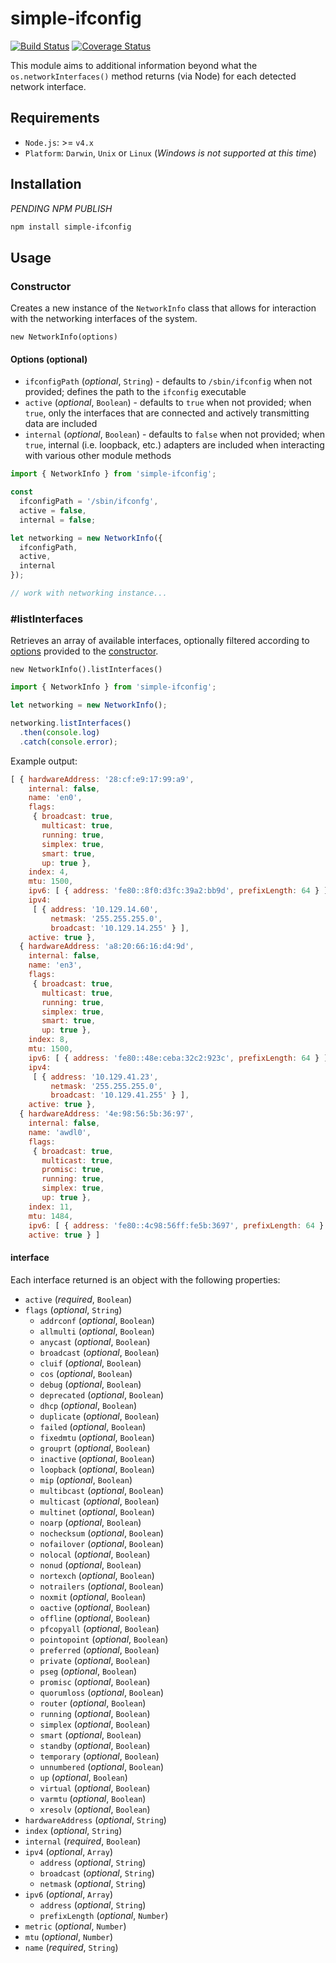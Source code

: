 # simple-ifconfig

[![Build Status](https://travis-ci.org/brozeph/simple-ifconfig.svg?branch=master)](https://travis-ci.org/brozeph/simple-ifconfig) [![Coverage Status](https://coveralls.io/repos/github/brozeph/simple-ifconfig/badge.svg?branch=master)](https://coveralls.io/github/brozeph/simple-ifconfig?branch=master)

This module aims to additional information beyond what the `os.networkInterfaces()` method returns (via Node) for each detected network interface.

## Requirements

* `Node.js`: >= `v4.x`
* `Platform`: `Darwin`, `Unix` or `Linux` (_Windows is not supported at this time_)

## Installation

_PENDING NPM PUBLISH_

```bash
npm install simple-ifconfig
```

## Usage

### Constructor

Creates a new instance of the `NetworkInfo` class that allows for interaction with the networking interfaces of the system.

`new NetworkInfo(options)`

#### Options (optional)

* `ifconfigPath` (_optional_, `String`) - defaults to `/sbin/ifconfig` when not provided; defines the path to the `ifconfig` executable
* `active` (_optional_, `Boolean`) - defaults to `true` when not provided; when `true`, only the interfaces that are connected and actively transmitting data are included
* `internal` (_optional_, `Boolean`) - defaults to `false` when not provided; when `true`, internal (i.e. loopback, etc.) adapters are included when interacting with various other module methods

```javascript
import { NetworkInfo } from 'simple-ifconfig';

const
  ifconfigPath = '/sbin/ifconfg',
  active = false,
  internal = false;

let networking = new NetworkInfo({
  ifconfigPath,
  active,
  internal
});

// work with networking instance...
```

### #listInterfaces

Retrieves an array of available interfaces, optionally filtered according to [options](#options-optional) provided to the [constructor](#constructor).

`new NetworkInfo().listInterfaces()`

```javascript
import { NetworkInfo } from 'simple-ifconfig';

let networking = new NetworkInfo();

networking.listInterfaces()
  .then(console.log)
  .catch(console.error);
```

Example output:

```javascript
[ { hardwareAddress: '28:cf:e9:17:99:a9',
    internal: false,
    name: 'en0',
    flags:
     { broadcast: true,
       multicast: true,
       running: true,
       simplex: true,
       smart: true,
       up: true },
    index: 4,
    mtu: 1500,
    ipv6: [ { address: 'fe80::8f0:d3fc:39a2:bb9d', prefixLength: 64 } ],
    ipv4:
     [ { address: '10.129.14.60',
         netmask: '255.255.255.0',
         broadcast: '10.129.14.255' } ],
    active: true },
  { hardwareAddress: 'a8:20:66:16:d4:9d',
    internal: false,
    name: 'en3',
    flags:
     { broadcast: true,
       multicast: true,
       running: true,
       simplex: true,
       smart: true,
       up: true },
    index: 8,
    mtu: 1500,
    ipv6: [ { address: 'fe80::48e:ceba:32c2:923c', prefixLength: 64 } ],
    ipv4:
     [ { address: '10.129.41.23',
         netmask: '255.255.255.0',
         broadcast: '10.129.41.255' } ],
    active: true },
  { hardwareAddress: '4e:98:56:5b:36:97',
    internal: false,
    name: 'awdl0',
    flags:
     { broadcast: true,
       multicast: true,
       promisc: true,
       running: true,
       simplex: true,
       up: true },
    index: 11,
    mtu: 1484,
    ipv6: [ { address: 'fe80::4c98:56ff:fe5b:3697', prefixLength: 64 } ],
    active: true } ]
```

#### interface

Each interface returned is an object with the following properties:

* `active` (_required_, `Boolean`)
* `flags` (_optional_, `String`)
  * `addrconf` (_optional_, `Boolean`)
  * `allmulti` (_optional_, `Boolean`)
  * `anycast` (_optional_, `Boolean`)
  * `broadcast` (_optional_, `Boolean`)
  * `cluif` (_optional_, `Boolean`)
  * `cos` (_optional_, `Boolean`)
  * `debug` (_optional_, `Boolean`)
  * `deprecated` (_optional_, `Boolean`)
  * `dhcp` (_optional_, `Boolean`)
  * `duplicate` (_optional_, `Boolean`)
  * `failed` (_optional_, `Boolean`)
  * `fixedmtu` (_optional_, `Boolean`)
  * `grouprt` (_optional_, `Boolean`)
  * `inactive` (_optional_, `Boolean`)
  * `loopback` (_optional_, `Boolean`)
  * `mip` (_optional_, `Boolean`)
  * `multibcast` (_optional_, `Boolean`)
  * `multicast` (_optional_, `Boolean`)
  * `multinet` (_optional_, `Boolean`)
  * `noarp` (_optional_, `Boolean`)
  * `nochecksum` (_optional_, `Boolean`)
  * `nofailover` (_optional_, `Boolean`)
  * `nolocal` (_optional_, `Boolean`)
  * `nonud` (_optional_, `Boolean`)
  * `nortexch` (_optional_, `Boolean`)
  * `notrailers` (_optional_, `Boolean`)
  * `noxmit` (_optional_, `Boolean`)
  * `oactive` (_optional_, `Boolean`)
  * `offline` (_optional_, `Boolean`)
  * `pfcopyall` (_optional_, `Boolean`)
  * `pointopoint` (_optional_, `Boolean`)
  * `preferred` (_optional_, `Boolean`)
  * `private` (_optional_, `Boolean`)
  * `pseg` (_optional_, `Boolean`)
  * `promisc` (_optional_, `Boolean`)
  * `quorumloss` (_optional_, `Boolean`)
  * `router` (_optional_, `Boolean`)
  * `running` (_optional_, `Boolean`)
  * `simplex` (_optional_, `Boolean`)
  * `smart` (_optional_, `Boolean`)
  * `standby` (_optional_, `Boolean`)
  * `temporary` (_optional_, `Boolean`)
  * `unnumbered` (_optional_, `Boolean`)
  * `up` (_optional_, `Boolean`)
  * `virtual` (_optional_, `Boolean`)
  * `varmtu` (_optional_, `Boolean`)
  * `xresolv` (_optional_, `Boolean`)
* `hardwareAddress` (_optional_, `String`)
* `index` (_optional_, `String`)
* `internal` (_required_, `Boolean`)
* `ipv4` (_optional_, `Array`)
  * `address` (_optional_, `String`)
  * `broadcast` (_optional_, `String`)
  * `netmask` (_optional_, `String`)
* `ipv6` (_optional_, `Array`)
  * `address` (_optional_, `String`)
  * `prefixLength` (_optional_, `Number`)
* `metric` (_optional_, `Number`)
* `mtu` (_optional_, `Number`)
* `name` (_required_, `String`)
